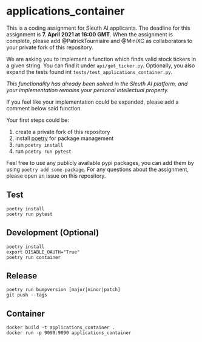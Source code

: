 # applications_container
This is a coding assignment for Sleuth AI applicants. The deadline for this assignment is **7. April 2021 at 16:00 GMT**.
When the assignment is complete, please add @PatrickTourniaire and @MiniXC as collaborators to your private fork of this repository.

We are asking you to implement a function which finds valid stock tickers in a given string.
You can find it under `api/get_ticker.py`.
Optionally, you also expand the tests found int `tests/test_applications_container.py`.

*This functionality has already been solved in the Sleuth AI platform, and your implementation remains your personal intellectual property.*

If you feel like your implementation could be expanded, please add a comment below said function.

Your first steps could be:
1. create a private fork of this repository
2. install [poetry](https://pypi.org/project/poetry/) for package management
2. run `poetry install`
3. run `poetry run pytest`

Feel free to use any publicly available pypi packages, you can add them by using `poetry add some-package`.
For any questions about the assignment, please open an issue on this repository.

## Test
````
poetry install
poetry run pytest
````

## Development (Optional)
````
poetry install
export DISABLE_OAUTH="True"
poetry run container
````

## Release
````
poetry run bumpversion [major|minor|patch]
git push --tags
````

## Container
````
docker build -t applications_container .
docker run -p 9090:9090 applications_container
````
